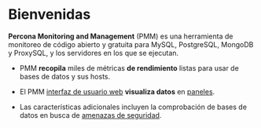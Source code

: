 # Bienvenidas

**Percona Monitoring and Management** (PMM) es una herramienta de monitoreo de código abierto y gratuita para MySQL, PostgreSQL, MongoDB y ProxySQL, y los servidores en los que se ejecutan.

- PMM **recopila** miles de métricas **de rendimiento** listas para usar de bases de datos y sus hosts.

- El PMM [interfaz de usuario web](using/interface.md) **visualiza datos** en [paneles](details/dashboards/).

- Las características adicionales incluyen la comprobación de bases de datos en busca de [amenazas de seguridad](using/platform/security-threat-tool.md).
